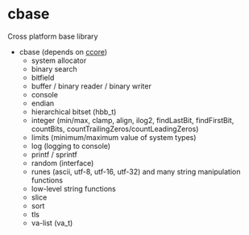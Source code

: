 # cbase

Cross platform base library

- cbase (depends on [ccore](https://github.com/jurgen-kluft/ccore))
  - system allocator
  - binary search
  - bitfield
  - buffer / binary reader / binary writer
  - console
  - endian
  - hierarchical bitset (hbb_t)
  - integer (min/max, clamp, align, ilog2, findLastBit, findFirstBit, countBits, countTrailingZeros/countLeadingZeros)
  - limits (minimum/maximum value of system types)
  - log (logging to console)
  - printf / sprintf
  - random (interface)
  - runes (ascii, utf-8, utf-16, utf-32) and many string manipulation functions
  - low-level string functions
  - slice
  - sort
  - tls
  - va-list (va_t)
